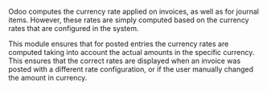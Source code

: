 Odoo computes the currency rate applied on invoices, as well as for journal
items. However, these rates are simply computed based on the currency rates
that are configured in the system.

This module ensures that for posted entries the currency rates are computed
taking into account the actual amounts in the specific currency. This ensures
that the correct rates are displayed when an invoice was posted with a different
rate configuration, or if the user manually changed the amount in currency.
